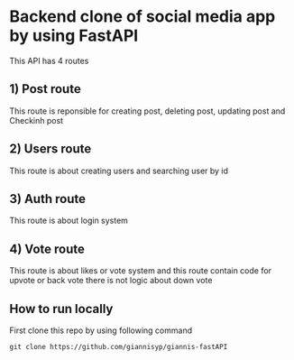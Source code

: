 # Backend clone of social media app by using FastAPI

This API has 4 routes

## 1) Post route

This route is reponsible for creating post, deleting post, updating post and Checkinh post

## 2) Users route

This route is about creating users and searching user by id

## 3) Auth route

This route is about login system

## 4) Vote route

This route is about likes or vote system and this route contain code for upvote or back vote there is not logic about down vote

## How to run locally

First clone this repo by using following command

```
git clone https://github.com/giannisyp/giannis-fastAPI
```





